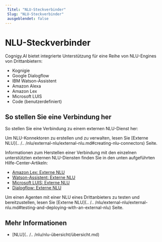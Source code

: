 ```yaml
---
 Titel: "NLU-Steckverbinder" 
 Slug: "NLU-Steckverbinder" 
 ausgeblendet: false 
---
```

# NLU-Steckverbinder

Cognigy.AI bietet integrierte Unterstützung für eine Reihe von NLU-Engines von Drittanbietern:

- Kognigie
- Google Dialogflow
- IBM Watson-Assistent
- Amazon Alexa
- Amazon Lex
- Microsoft LUIS
- Code (benutzerdefiniert)

## So stellen Sie eine Verbindung her

So stellen Sie eine Verbindung zu einem externen NLU-Dienst her:

Um NLU-Konnektoren zu erstellen und zu verwalten, lesen Sie [Externe NLU](.. /.. /nlu/external-nlu/external-nlu.md#creating-nlu-connectors) Seite.

Informationen zum Herstellen einer Verbindung mit den einzelnen unterstützten externen NLU-Diensten finden Sie in den unten aufgeführten Hilfe-Center-Artikeln:

* [Amazon Lex: Externe NLU](https://support.cognigy.com/hc/en-us/articles/4408910240530)
* [Watson-Assistent: Externe NLU](https://support.cognigy.com/hc/en-us/articles/360017484979-Watson-Assistant-External-NLU)
* [Microsoft LUIS: Externe NLU](https://support.cognigy.com/hc/en-us/articles/360017517319)
* [Dialogflow: Externe NLU](https://support.cognigy.com/hc/en-us/articles/360017466620)

Um einen Agenten mit einer NLU eines Drittanbieters zu testen und bereitzustellen, lesen Sie [Externe NLU](.. /.. /nlu/external-nlu/external-nlu.md#testing-and-deploying-with-an-external-nlu) Seite.

## Mehr Informationen

- [NLU](.. /.. /nlu/nlu-übersicht/übersicht.md)